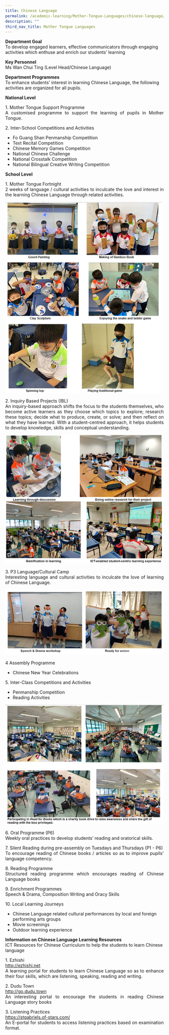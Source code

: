 ```yaml
---
title: Chinese Language
permalink: /academic-learning/Mother-Tongue-Languages/chinese-language/
description: ""
third_nav_title: Mother Tongue Languages
---
```

**Department Goal**   
To develop engaged learners, effective communicators through engaging activities which enthuse and enrich our students’ learning 
  
**Key Personnel** <br>
Ms Wan Chui Ting (Level Head/Chinese Language)

**Department Programmes** <br>
To enhance students' interest in learning Chinese Language, the following activities are organized for all pupils.

**National Level**<br>
<p align="justify">
1. Mother Tongue Support Programme <br>
A customised programme to support the learning of pupils in Mother Tongue.</p>

<p align="justify">
2. Inter-School Competitions and Activities<br>
	</p>
	
* Fo Guang Shan Penmanship Competition <br>
* Text Recital Competition <br>
* Chinese Memory Games Competition <br>
* National Chinese Challenge <br>
* National Crosstalk Competition <br>
* National Bilingual Creative Writing Competition<br>


**School Level**
<p align="justify">
1. Mother Tongue Fortnight <br>
2 weeks of language / cultural activities to inculcate the love and interest in the learning Chinese Language through related activities.
	</p>

![](/images/MTFN.jpg)

<p align="justify">
2. Inquiry Based Projects (IBL) <br>
An inquiry-based approach shifts the focus to the students themselves, who become active learners as they choose which topics to explore; research these topics; decide what to produce, create, or solve; and then reflect on what they have learned. With a student-centred approach, it helps students to develop knowledge, skills and conceptual understanding.
</p>

![](/images/Chinese%20IBL.png)

<p align="justify">
3. P3 Language/Cultural Camp <br>
Interesting language and cultural activities to inculcate the love of learning of Chinese Language.
	</p>
	
![](/images/Cultural%20Camp.jpg)
	
<p align="justify">
4 Assembly Programme <br>
	</p>
	
* Chinese New Year Celebrations
	
	
<p align="justify">
5. Inter-Class Competitions and Activities <br>
	</p>
	
* Penmanship Competition <br>
* Reading Activities
	
	
![](/images/Interclass.jpg)


<p align="justify">
6. Oral Programme (P6) <br>
Weekly oral practices to develop students’ reading and oratorical skills.
	</p>
	
<p align="justify">
7. Silent Reading during pre-assembly on Tuesdays and Thursdays (P1 - P6) <br>
To encourage reading of Chinese books / articles so as to improve pupils' language competency.
	</p>
	
<p align="justify">
8. Reading Programme <br>
Structured reading programme which encourages reading of Chinese Language books
	</p>
	
<p align="justify">
9. Enrichment Programmes <br>
Speech & Drama, Composition Writing and Oracy Skills
	</p>
	
<p align="justify">
10. Local Learning Journeys <br>
	</p>
	
* Chinese Language related cultural performances by local and foreign performing arts groups <br>
* Movie screenings <br>
* Outdoor learning experience


**Information on Chinese Language Learning Resources** <br>
ICT Resources for Chinese Curriculum to help the students to learn Chinese language
<p align="justify">
1.	Ezhishi <br>
	<a href="http://ezhishi.net">http://ezhishi.net </a> <br>
A learning portal for students to learn Chinese Language so as to enhance their four skills, which are listening, speaking, reading and writing.
</p>
<p align="justify">
2.	Dudu Town <br>
<a href="http://go.dudu.town">http://go.dudu.town </a> <br>
An interesting portal to encourage the students in reading Chinese Language story books
</p>
<p align="justify">
3.	Listening Practices <br>
<a href="https://stgabriels.of-stars.com/">https://stgabriels.of-stars.com/ </a> <br>
An E-portal for students to access listening practices based on examination format.
</p>